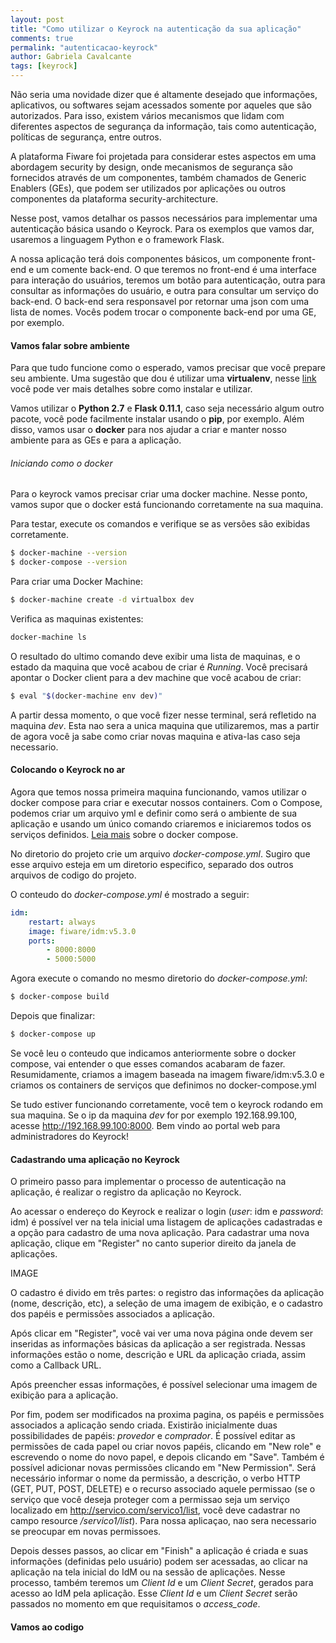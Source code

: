 ```yaml
---
layout: post
title: "Como utilizar o Keyrock na autenticação da sua aplicação"
comments: true
permalink: "autenticacao-keyrock"
author: Gabriela Cavalcante
tags: [keyrock]
---
```


Não seria uma novidade dizer que é altamente desejado que informações, aplicativos, ou softwares sejam acessados somente por aqueles que são autorizados. Para isso, existem vários mecanismos que lidam com diferentes aspectos de segurança da informação, tais como autenticação, políticas de segurança, entre outros.

A plataforma Fiware foi projetada para considerar estes aspectos em uma abordagem security by design, onde mecanismos de segurança são fornecidos através de um componentes, também chamados de Generic Enablers (GEs), que podem ser utilizados por aplicações ou outros componentes da plataforma security-architecture.

Nesse post, vamos detalhar os passos necessários para implementar uma autenticação básica usando o Keyrock. Para os exemplos que vamos dar, usaremos a linguagem Python e o framework Flask.

A nossa aplicação terá dois componentes básicos, um componente front-end e um comente back-end. O que teremos no front-end é uma interface para interação do usuários, teremos um botão para autenticação, outra para consultar as informações do usuário, e outra para consultar um serviço do back-end. O back-end sera responsavel por retornar uma json com uma lista de nomes. Vocês podem trocar o componente back-end por uma GE, por exemplo.

#### Vamos falar sobre ambiente

Para que tudo funcione como o esperado, vamos precisar que você prepare seu ambiente. Uma sugestão que dou é utilizar uma **virtualenv**, nesse [link]() você pode ver mais detalhes sobre como instalar e utilizar.

Vamos utilizar o **Python 2.7** e **Flask 0.11.1**, caso seja necessário algum outro pacote, você pode facilmente instalar usando o **pip**, por exemplo. Além disso, vamos usar o **docker** para nos ajudar a criar e manter nosso ambiente para as GEs e para a aplicação.


###### Iniciando como o docker

Para o keyrock vamos precisar criar uma docker machine. Nesse ponto, vamos supor que o docker está funcionando corretamente na sua maquina.

Para testar, execute os comandos e verifique se as versões são exibidas corretamente.
```bash
$ docker-machine --version
$ docker-compose --version
```
Para criar uma Docker Machine:
```bash
$ docker-machine create -d virtualbox dev
```
Verifica as maquinas existentes:
```bash
docker-machine ls
```
O resultado do ultimo comando deve exibir uma lista de maquinas, e o estado da maquina que você acabou de criar é *Running*. Você precisará apontar o Docker client para a dev machine que você acabou de criar:
```bash
$ eval "$(docker-machine env dev)"
```
A partir dessa momento, o que você fizer nesse terminal, será refletido na maquina *dev*. Esta nao sera a unica maquina que utilizaremos, mas a partir de agora você ja sabe como criar novas maquina e ativa-las caso seja necessario.

#### Colocando o Keyrock no ar

Agora que temos nossa primeira maquina funcionando, vamos utilizar o docker compose para criar e executar nossos containers. Com o Compose, podemos criar um arquivo yml e definir como será o ambiente de sua aplicação e usando um único comando criaremos e iniciaremos todos os serviços definidos. [Leia mais](http://www.mundodocker.com.br/docker-compose/) sobre o docker compose.

No diretorio do projeto crie um arquivo *docker-compose.yml*. Sugiro que esse arquivo esteja em um diretorio especifico, separado dos outros arquivos de codigo do projeto.

O conteudo do *docker-compose.yml* é mostrado a seguir:
```yml
idm:
    restart: always
    image: fiware/idm:v5.3.0
    ports:
        - 8000:8000
        - 5000:5000 
```

Agora execute o comando no mesmo diretorio do *docker-compose.yml*:
```bash
$ docker-compose build
```
Depois que finalizar:
```bash
$ docker-compose up
```

Se você leu o conteudo que indicamos anteriormente sobre o docker compose, vai entender o que esses comandos acabaram de fazer. Resumidamente, criamos a imagem baseada na imagem fiware/idm:v5.3.0 e criamos os containers de serviços que definimos no docker-compose.yml

Se tudo estiver funcionando corretamente, você tem o keyrock rodando em sua maquina. Se o ip da maquina *dev* for por exemplo 192.168.99.100, acesse http://192.168.99.100:8000. Bem vindo ao portal web para administradores do Keyrock!

#### Cadastrando uma aplicação no Keyrock

O primeiro passo para implementar o processo de autenticação na aplicação, é realizar o registro da aplicação no Keyrock.

Ao acessar o endereço do Keyrock e realizar o login (*user*: idm e *password*: idm) é possível ver na tela inicial uma listagem de aplicações cadastradas e a opção para cadastro de uma nova aplicação. Para cadastrar uma nova aplicação, clique em "Register" no canto superior direito da janela de aplicações.

IMAGE

O cadastro é divido em três partes: o registro das informações da aplicação (nome, descrição, etc), a seleção de uma imagem de exibição, e o cadastro dos papéis e permissões associados a aplicação.

Após clicar em "Register", você vai ver uma nova página onde devem ser inseridas as informações básicas da aplicação a ser registrada.
Nessas informações estão o nome, descrição e URL da aplicação criada, assim como a Callback URL.

Após preencher essas informações, é possível selecionar uma imagem de exibição para a aplicação.

Por fim, podem ser modificados na proxima pagina, os papéis e permissões associados a aplicação sendo criada. Existirão inicialmente duas possibilidades de papéis: *provedor* e *comprador*. É possível editar as permissões de cada papel ou criar novos papéis, clicando em "New role" e escrevendo o nome do novo papel, e depois clicando em "Save".
Também é possível adicionar novas permissões clicando em "New Permission". Será necessário informar o nome da permissão, a descrição, o verbo HTTP (GET, PUT, POST, DELETE) e o recurso associado aquele permissao (se o serviço que você deseja proteger com a permissao seja um serviço localizado em http://servico.com/servico1/list, você deve cadastrar no campo resource */servico1/list*). Para nossa aplicaçao, nao sera necessario se preocupar em novas permissoes.

Depois desses passos, ao clicar em "Finish" a aplicação é criada e suas informações (definidas pelo usuário) podem ser acessadas, ao clicar na aplicação na tela inicial do IdM ou na sessão de aplicações. Nesse processo, também teremos um *Client Id* e um *Client Secret*, gerados para acesso ao IdM pela aplicação. Esse *Client Id* e um *Client Secret* serão passados no momento em que requisitamos o *access_code*.

#### Vamos ao codigo